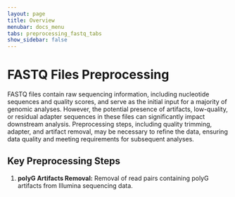 ```yaml
---
layout: page
title: Overview
menubar: docs_menu
tabs: preprocessing_fastq_tabs
show_sidebar: false
---
```


# FASTQ Files Preprocessing

FASTQ files contain raw sequencing information, including nucleotide sequences and quality scores, and serve as the initial input for a majority of genomic analyses. However, the potential presence of artifacts, low-quality, or residual adapter sequences in these files can significantly impact downstream analysis. Preprocessing steps, including quality trimming, adapter, and artifact removal, may be necessary to refine the data, ensuring data quality and meeting requirements for subsequent analyses.


## Key Preprocessing Steps

1. **polyG Artifacts Removal:** Removal of read pairs containing polyG artifacts from Illumina sequencing data.
